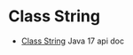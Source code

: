 # Class String 

* [Class String](https://docs.oracle.com/en/java/javase/17/docs/api/java.base/java/lang/String.html) Java 17 api doc